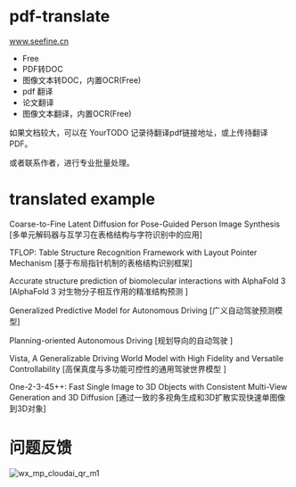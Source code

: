 # pdf-translate
www.seefine.cn 

* Free
* PDF转DOC
* 图像文本转DOC，内置OCR(Free)
* pdf 翻译
* 论文翻译
* 图像文本翻译，内置OCR(Free)

如果文档较大，可以在 YourTODO 记录待翻译pdf链接地址，或上传待翻译PDF。

或者联系作者，进行专业批量处理。

# translated example 

Coarse-to-Fine Latent Diffusion for Pose-Guided Person Image Synthesis [多单元解码器与互学习在表格结构与字符识别中的应用]

TFLOP: Table Structure Recognition Framework with Layout Pointer Mechanism [基于布局指针机制的表格结构识别框架]

Accurate structure prediction of biomolecular interactions with AlphaFold 3 [AlphaFold 3 对生物分子相互作用的精准结构预测 ]

Generalized Predictive Model for Autonomous Driving [广义自动驾驶预测模型]

Planning-oriented Autonomous Driving [规划导向的自动驾驶 ]

Vista, A Generalizable Driving World Model with High Fidelity and Versatile Controllability  [高保真度与多功能可控性的通用驾驶世界模型 ]

One-2-3-45++: Fast Single Image to 3D Objects with Consistent Multi-View Generation and 3D Diffusion [通过一致的多视角生成和3D扩散实现快速单图像到3D对象] 

# 问题反馈

![wx_mp_cloudai_qr_m1](https://github.com/user-attachments/assets/d1bcb236-5028-4581-b392-a82ffb808aef)

